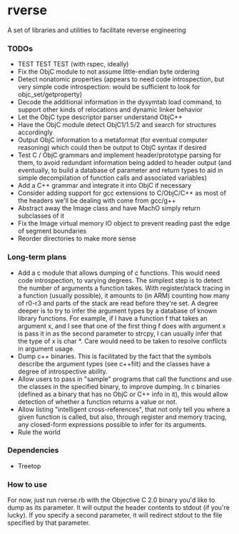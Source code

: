 # rverse

A set of libraries and utilities to facilitate reverse engineering

### TODOs

* TEST TEST TEST (with rspec, ideally)
* Fix the ObjC module to not assume little-endian byte ordering
* Detect nonatomic properties (appears to need code introspection, but very simple code introspection: would be sufficient to look for objc_set/getproperty)
* Decode the additional information in the dysymtab load command, to support other kinds of relocations and dynamic linker behavior
* Let the ObjC type descriptor parser understand ObjC++
* Have the ObjC module detect ObjC1/1.5/2 and search for structures accordingly
* Output ObjC information to a metaformat (for eventual computer reasoning) which could then be output to ObjC syntax if desired
* Test C / ObjC grammars and implement header/prototype parsing for them, to avoid redundant information being added to header output (and eventually, to build a database of parameter and return types to aid in simple decompilation of function calls and associated variables)
* Add a C++ grammar and integrate it into ObjC if necessary
* Consider adding support for gcc extensions to C/ObjC/C++ as most of the headers we'll be dealing with come from gcc/g++
* Abstract away the Image class and have MachO simply return subclasses of it
* Fix the Image virtual memory IO object to prevent reading past the edge of segment boundaries
* Reorder directories to make more sense

### Long-term plans

* Add a c module that allows dumping of c functions. This would need code introspection, to varying degrees. The simplest step is to detect the number of arguments a function takes. With register/stack tracing in a function (usually possible), it amounts to (in ARM) counting how many of r0-r3 and parts of the stack are read before they're set. A degree deeper is to try to infer the argument types by a database of known library functions. For example, if I have a function f that takes an argument x, and I see that one of the first thing f does with argument x is pass it in as the second parameter to strcpy, I can usually infer that the type of x is char *. Care would need to be taken to resolve conflicts in argument usage.
* Dump c++ binaries. This is facilitated by the fact that the symbols describe the argument types (see c++filt) and the classes have a degree of introspective ability.
* Allow users to pass in "sample" programs that call the functions and use the classes in the specified binary, to improve dumping. In c binaries (defined as a binary that has no ObjC or C++ info in it), this would allow detection of whether a function returns a value or not.
* Allow listing "intelligent cross-references", that not only tell you where a given function is called, but also, through register and memory tracing, any closed-form expressions possible to infer for its arguments.
* Rule the world
### Dependencies

* Treetop

### How to use

For now, just run rverse.rb with the Objective C 2.0 binary you'd like to dump as its parameter. It will output the header contents to stdout (if you're lucky). If you specify a second parameter, it will redirect stdout to the file specified by that parameter.